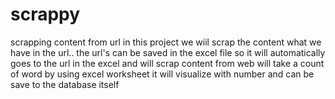 # scrappy
scrapping content from url
 in this project we wiil scrap the content what we have in the url..
 the url's can be saved in the excel file
 so it will automatically goes to the url in the excel and will scrap content from web 
 will take a count of word 
 by using excel worksheet it will visualize with number
 and can be save to the database itself
